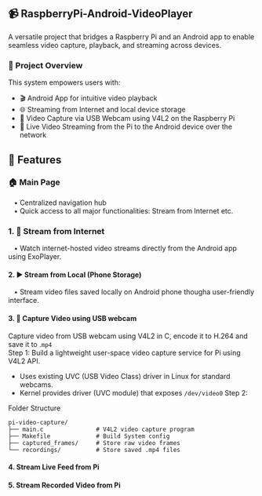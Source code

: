 ## 📹 RaspberryPi-Android-VideoPlayer
A versatile project that bridges a Raspberry Pi and an Android app to enable seamless video capture, playback, and streaming across devices.   

### 🚀 Project Overview
This system empowers users with:  
- 🎬 Android App for intuitive video playback  
- 🌐 Streaming from Internet and local device storage  
- 🎥 Video Capture via USB Webcam using V4L2 on the Raspberry Pi  
- 📡 Live Video Streaming from the Pi to the Android device over the network  

## 🔧 Features
### 🏠 Main Page
&nbsp;&nbsp;&nbsp;• Centralized navigation hub  
&nbsp;&nbsp;&nbsp;• Quick access to all major functionalities: Stream from Internet etc.  

### 1. 📡 Stream from Internet
&nbsp;&nbsp;&nbsp;• Watch internet-hosted video streams directly from the Android app using ExoPlayer.   

#### 2. ▶️ Stream from Local (Phone Storage)
&nbsp;&nbsp;&nbsp;• Stream video files saved locally on Android phone thougha user-friendly interface.  

#### 3. 🎥 Capture Video using USB webcam
Capture video from USB webcam using V4L2 in C, encode it to H.264 and save it to .`mp4`    
Step 1: Build a lightweight user-space video capture service for Pi using V4L2 API.   
  - Uses existing UVC (USB Video Class) driver in Linux for standard webcams.
  - Kernel provides driver (UVC module) that exposes `/dev/video0`
Step 2:

Folder Structure
```
pi-video-capture/
├── main.c               # V4L2 video capture program
├── Makefile             # Build System config
├── captured_frames/     # Store raw video frames
└── recordings/          # Store saved .mp4 files
```

#### 4. Stream Live Feed from Pi



#### 5. Stream Recorded Video from Pi


